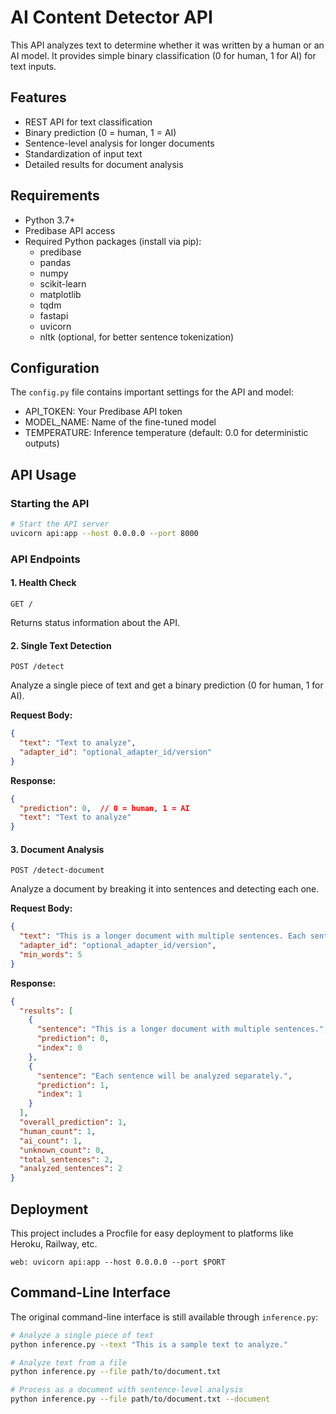 # AI Content Detector API

This API analyzes text to determine whether it was written by a human or an AI model. It provides simple binary classification (0 for human, 1 for AI) for text inputs.

## Features

- REST API for text classification
- Binary prediction (0 = human, 1 = AI)
- Sentence-level analysis for longer documents
- Standardization of input text
- Detailed results for document analysis

## Requirements

- Python 3.7+
- Predibase API access
- Required Python packages (install via pip):
  - predibase
  - pandas
  - numpy
  - scikit-learn
  - matplotlib
  - tqdm
  - fastapi
  - uvicorn
  - nltk (optional, for better sentence tokenization)

## Configuration

The `config.py` file contains important settings for the API and model:

- API_TOKEN: Your Predibase API token
- MODEL_NAME: Name of the fine-tuned model
- TEMPERATURE: Inference temperature (default: 0.0 for deterministic outputs)

## API Usage

### Starting the API

```bash
# Start the API server
uvicorn api:app --host 0.0.0.0 --port 8000
```

### API Endpoints

#### 1. Health Check

```
GET /
```

Returns status information about the API.

#### 2. Single Text Detection

```
POST /detect
```

Analyze a single piece of text and get a binary prediction (0 for human, 1 for AI).

**Request Body:**
```json
{
  "text": "Text to analyze",
  "adapter_id": "optional_adapter_id/version"
}
```

**Response:**
```json
{
  "prediction": 0,  // 0 = human, 1 = AI
  "text": "Text to analyze"
}
```

#### 3. Document Analysis

```
POST /detect-document
```

Analyze a document by breaking it into sentences and detecting each one.

**Request Body:**
```json
{
  "text": "This is a longer document with multiple sentences. Each sentence will be analyzed separately.",
  "adapter_id": "optional_adapter_id/version",
  "min_words": 5
}
```

**Response:**
```json
{
  "results": [
    {
      "sentence": "This is a longer document with multiple sentences.",
      "prediction": 0,
      "index": 0
    },
    {
      "sentence": "Each sentence will be analyzed separately.",
      "prediction": 1,
      "index": 1
    }
  ],
  "overall_prediction": 1,
  "human_count": 1,
  "ai_count": 1,
  "unknown_count": 0,
  "total_sentences": 2,
  "analyzed_sentences": 2
}
```

## Deployment

This project includes a Procfile for easy deployment to platforms like Heroku, Railway, etc.

```
web: uvicorn api:app --host 0.0.0.0 --port $PORT
```

## Command-Line Interface

The original command-line interface is still available through `inference.py`:

```bash
# Analyze a single piece of text
python inference.py --text "This is a sample text to analyze."

# Analyze text from a file
python inference.py --file path/to/document.txt

# Process as a document with sentence-level analysis
python inference.py --file path/to/document.txt --document
```
